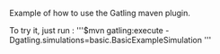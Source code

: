 Example of how to use the Gatling maven plugin.

To try it, just run : 
'''$mvn gatling:execute -Dgatling.simulations=basic.BasicExampleSimulation '''